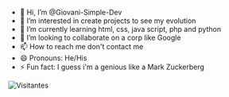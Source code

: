 - 👋 Hi, I’m @Giovani-Simple-Dev
- 👀 I’m interested in create projects to see my evolution
- 🌱 I’m currently learning html, css, java script, php and python
- 💞️ I’m looking to collaborate on a corp like Google
- 📫 How to reach me don't contact me
- 😄 Pronouns: He/His
- ⚡ Fun fact: I guess i'm a genious like a Mark Zuckerberg

![Visitantes](https://visitor-badge.glitch.me/badge?page_id=Giovani-Simple-Dev.Visual-Touch-Repo)


<!---
Giovani-Simple-Dev/Giovani-Simple-Dev is a ✨ special ✨ repository because its `README.md` (this file) appears on your GitHub profile.
You can click the Preview link to take a look at your changes.
--->
